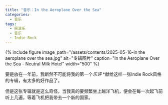 ```yaml
---
title: "音乐：In the Aeroplane Over the Sea"
categories:
  - 音乐
tags:
  - 摇滚乐
  - 音乐
  - Indie Rock
---
```

{% include figure 
   image_path="/assets/contents/2025-05-16-in the aeroplane over the sea.jpg" 
   alt="专辑图片"
   caption="In the Aeroplane Over the Sea - Neutral Milk Hotel" 
   width="500"
%}

要是放在一年前，我断然不可能将我的第一个*乐评* *献给这样一张Indie Rock风格的专辑，有太多的好作品了。

但是这张专辑就是这么奇怪，当我真的要频繁坐上越洋飞机，便会在每一次起飞前听上几遍，等着飞机把我带去一个新的国家。
